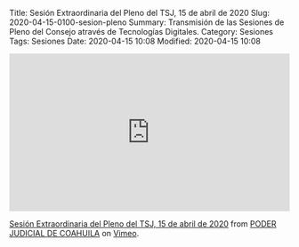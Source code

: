 Title: Sesión Extraordinaria del Pleno del TSJ, 15 de abril de 2020
Slug: 2020-04-15-0100-sesion-pleno
Summary: Transmisión de las Sesiones de Pleno del Consejo através de Tecnologías Digitales.
Category: Sesiones
Tags: Sesiones
Date: 2020-04-15 10:08
Modified: 2020-04-15 10:08


<div style="padding:56.25% 0 0 0;position:relative;"><iframe src="https://player.vimeo.com/video/407990319" style="position:absolute;top:0;left:0;width:100%;height:100%;" frameborder="0" allow="autoplay; fullscreen" allowfullscreen></iframe></div><script src="https://player.vimeo.com/api/player.js"></script>
<p><a href="https://vimeo.com/407990319">Sesión Extraordinaria del Pleno del TSJ, 15 de abril de 2020</a> from <a href="https://vimeo.com/user103229504">PODER JUDICIAL DE COAHUILA</a> on <a href="https://vimeo.com">Vimeo</a>.</p>
